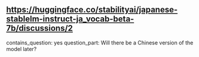 ## https://huggingface.co/stabilityai/japanese-stablelm-instruct-ja_vocab-beta-7b/discussions/2

contains_question: yes
question_part: Will there be a Chinese version of the model later?
